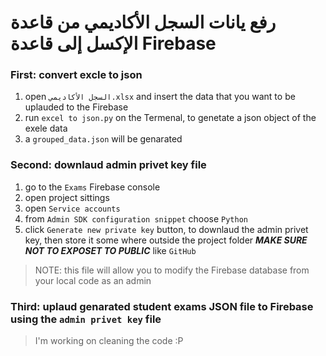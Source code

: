 # رفع يانات السجل الأكاديمي من قاعدة الإكسل إلى قاعدة Firebase

### First: convert excle to json
1. open `السجل الأكاديمي.xlsx` and insert the data that you want to be uplauded to the Firebase
2. run `excel to json.py` on the Termenal, to genetate a json object of the exele data
3. a `grouped_data.json` will be genarated

### Second: downlaud admin privet key file
1. go to the `Exams` Firebase console
2. open project sittings
3. open `Service accounts`
4. from `Admin SDK configuration snippet` choose `Python`
5. click `Generate new private key` button, to downlaud the admin privet key, then store it some where outside the project folder ***MAKE SURE NOT TO EXPOSET TO PUBLIC*** like `GitHub`

> NOTE: this file will allow you to modify the Firebase database from your local code as an admin

### Third: uplaud genarated student exams JSON file to Firebase using the `admin privet key` file

> I'm working on cleaning the code :P